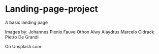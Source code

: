 # Landing-page-project
A basic landing page

Images by:
Johannes Plenio
Fauve Othon
Alwy Alaydrus
Marcelo Cidrack
Pietro De Grandi

On Unsplash.com
